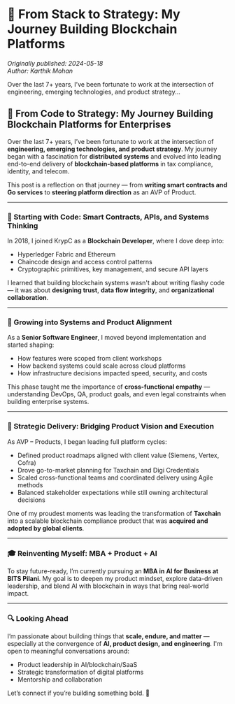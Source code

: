 # 🚀 From Stack to Strategy: My Journey Building Blockchain Platforms

*Originally published: 2024-05-18*  
*Author: Karthik Mohan*

Over the last 7+ years, I’ve been fortunate to work at the intersection of engineering, emerging technologies, and product strategy...

## 🧠 From Code to Strategy: My Journey Building Blockchain Platforms for Enterprises

Over the last 7+ years, I’ve been fortunate to work at the intersection of **engineering, emerging technologies, and product strategy**. My journey began with a fascination for **distributed systems** and evolved into leading end-to-end delivery of **blockchain-based platforms** in tax compliance, identity, and telecom.

This post is a reflection on that journey — from **writing smart contracts and Go services** to **steering platform direction** as an AVP of Product.

---

### 🚀 Starting with Code: Smart Contracts, APIs, and Systems Thinking

In 2018, I joined KrypC as a **Blockchain Developer**, where I dove deep into:

- Hyperledger Fabric and Ethereum
- Chaincode design and access control patterns
- Cryptographic primitives, key management, and secure API layers

I learned that building blockchain systems wasn't about writing flashy code — it was about **designing trust**, **data flow integrity**, and **organizational collaboration**.

---

### 🔄 Growing into Systems and Product Alignment

As a **Senior Software Engineer**, I moved beyond implementation and started shaping:

- How features were scoped from client workshops
- How backend systems could scale across cloud platforms
- How infrastructure decisions impacted speed, security, and costs

This phase taught me the importance of **cross-functional empathy** — understanding DevOps, QA, product goals, and even legal constraints when building enterprise systems.

---

### 🧭 Strategic Delivery: Bridging Product Vision and Execution

As AVP – Products, I began leading full platform cycles:

- Defined product roadmaps aligned with client value (Siemens, Vertex, Cofra)
- Drove go-to-market planning for Taxchain and Digi Credentials
- Scaled cross-functional teams and coordinated delivery using Agile methods
- Balanced stakeholder expectations while still owning architectural decisions

One of my proudest moments was leading the transformation of **Taxchain** into a scalable blockchain compliance product that was **acquired and adopted by global clients**.

---

### 🎓 Reinventing Myself: MBA + Product + AI

To stay future-ready, I’m currently pursuing an **MBA in AI for Business at BITS Pilani**. My goal is to deepen my product mindset, explore data-driven leadership, and blend AI with blockchain in ways that bring real-world impact.

---

### 🔍 Looking Ahead

I’m passionate about building things that **scale, endure, and matter** — especially at the convergence of **AI, product design, and engineering**. I'm open to meaningful conversations around:

- Product leadership in AI/blockchain/SaaS
- Strategic transformation of digital platforms
- Mentorship and collaboration

Let’s connect if you’re building something bold. 🤝
